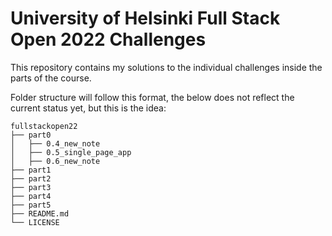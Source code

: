 # University of Helsinki Full Stack Open 2022 Challenges

This repository contains my solutions to the individual challenges inside the parts of the course.

Folder structure will follow this format, the below does not reflect the current status yet, but this is the idea:

```
fullstackopen22
├── part0
│   ├── 0.4_new_note
│   ├── 0.5_single_page_app
│   ├── 0.6_new_note
├── part1
├── part2
├── part3
├── part4
├── part5
├── README.md
└── LICENSE
```
